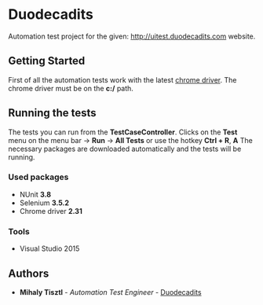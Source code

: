 # Duodecadits

Automation test project for the given: http://uitest.duodecadits.com website.

## Getting Started

First of all the automation tests work with the latest [chrome driver](https://chromedriver.storage.googleapis.com/2.32/chromedriver_win32.zip).
The chrome driver must be on the **c:/** path.

## Running the tests

The tests you can run from the **TestCaseController**.
Clicks on the **Test** menu on the menu bar -> **Run** -> **All Tests** or use the hotkey **Ctrl + R**, **A**
The necessary packages are downloaded automatically and the tests will be running.

### Used packages
* NUnit **3.8**
* Selenium **3.5.2**
* Chrome driver **2.31**

### Tools
* Visual Studio 2015

## Authors

* **Mihaly Tisztl** - *Automation Test Engineer* - [Duodecadits](https://github.com/venity/duodecadits_test)
